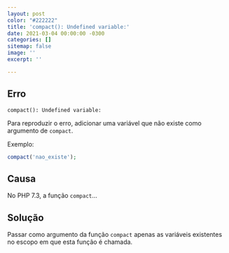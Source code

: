 ```yaml
---
layout: post
color: "#222222"
title: 'compact(): Undefined variable:'
date: 2021-03-04 00:00:00 -0300
categories: []
sitemap: false
image: ''
excerpt: ''

---
```

## Erro
```text
compact(): Undefined variable:
```

Para reproduzir o erro, adicionar uma variável que não existe como argumento de `compact`.

Exemplo:
```php
compact('nao_existe');
```

## Causa

No PHP 7.3, a função `compact`...


## Solução

Passar como argumento da função `compact` apenas as variáveis existentes no escopo em que esta função é chamada.